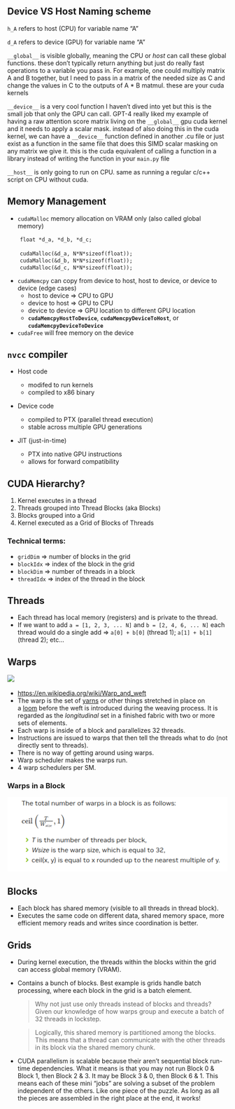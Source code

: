 ## Device VS Host Naming scheme

`h_A` refers to host (CPU) for variable name “A”

`d_A` refers to device (GPU) for variable name “A”

`__global__` is visible globally, meaning the CPU or _host_ can call these global functions. these don’t typically return anything but just do really fast operations to a variable you pass in.
For example, one could multiply matrix A and B together, but I need to pass in a matrix of the needed size as C and change the values in C to the outputs of A \* B matmul. these are your cuda kernels

`__device__` is a very cool function I haven’t dived into yet but this is the small job that only the GPU can call. GPT-4 really liked my example of having a raw attention score matrix living on the `__global__` gpu cuda kernel and it needs to apply a scalar mask. instead of also doing this in the cuda kernel, we can have a `__device__` function defined in another .cu file or just exist as a function in the same file that does this SIMD scalar masking on any matrix we give it. this is the cuda equivalent of calling a function in a library instead of writing the function in your `main.py` file

`__host__` is only going to run on CPU. same as running a regular c/c++ script on CPU without cuda.

## Memory Management

- `cudaMalloc` memory allocation on VRAM only (also called global memory)

```
    float *d_a, *d_b, *d_c;

    cudaMalloc(&d_a, N*N*sizeof(float));
    cudaMalloc(&d_b, N*N*sizeof(float));
    cudaMalloc(&d_c, N*N*sizeof(float));
```

- `cudaMemcpy` can copy from device to host, host to device, or device to device (edge cases)
  - host to device ⇒ CPU to GPU
  - device to host ⇒ GPU to CPU
  - device to device ⇒ GPU location to different GPU location
  - **`cudaMemcpyHostToDevice`**, **`cudaMemcpyDeviceToHost`**, or **`cudaMemcpyDeviceToDevice`**
- `cudaFree` will free memory on the device

## `nvcc` compiler

- Host code

  - modifed to run kernels
  - compiled to x86 binary

- Device code

  - compiled to PTX (parallel thread execution)
  - stable across multiple GPU generations

- JIT (just-in-time)

  - PTX into native GPU instructions
  - allows for forward compatibility

## CUDA Hierarchy?

1. Kernel executes in a thread
2. Threads grouped into Thread Blocks (aka Blocks)
3. Blocks grouped into a Grid
4. Kernel executed as a Grid of Blocks of Threads

### Technical terms:

- `gridDim` ⇒ number of blocks in the grid
- `blockIdx` ⇒ index of the block in the grid
- `blockDim` ⇒ number of threads in a block
- `threadIdx` ⇒ index of the thread in the block

## Threads

- Each thread has local memory (registers) and is private to the thread.
- If we want to add `a = [1, 2, 3, ... N]` and `b = [2, 4, 6, ... N]` each thread would do a single add ⇒ `a[0] + b[0]` (thread 1); `a[1] + b[1]` (thread 2); etc...

## Warps

![](../assets/weft.png)

- https://en.wikipedia.org/wiki/Warp_and_weft
- The warp is the set of [yarns](https://en.wikipedia.org/wiki/Yarn) or other things stretched in place on a [loom](https://en.wikipedia.org/wiki/Loom) before the weft is introduced during the weaving process. It is regarded as the *longitudinal* set in a finished fabric with two or more sets of elements.
- Each warp is inside of a block and parallelizes 32 threads.
- Instructions are issued to warps that then tell the threads what to do (not directly sent to threads).
- There is no way of getting around using warps.
- Warp scheduler makes the warps run.
- 4 warp schedulers per SM.

### Warps in a Block

![Warps in a Block](Images/schedulers.png)

## Blocks

- Each block has shared memory (visible to all threads in thread block).
- Executes the same code on different data, shared memory space, more efficient memory reads and writes since coordination is better.

## Grids

- During kernel execution, the threads within the blocks within the grid can access global memory (VRAM).
- Contains a bunch of blocks. Best example is grids handle batch processing, where each block in the grid is a batch element.

  > Why not just use only threads instead of blocks and threads? Given our knowledge of how warps group and execute a batch of 32 threads in lockstep.

  > Logically, this shared memory is partitioned among the blocks. This means that a thread can communicate with the other threads in its block via the shared memory chunk.

- CUDA parallelism is scalable because their aren’t sequential block run-time dependencies. What it means is that you may not run Block 0 & Block 1, then Block 2 & 3. It may be Block 3 & 0, then Block 6 & 1. This means each of these mini “jobs” are solving a subset of the problem independent of the others. Like one piece of the puzzle. As long as all the pieces are assembled in the right place at the end, it works!
